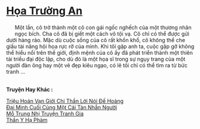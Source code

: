 <a href="https://truyentiki.com/hoa-truong-an.33852/" title="Họa Trường An"><h1>Họa Trường An</h1></a><div style="display:table"><img align="right" style="float: left; padding: 10px;" src="https://truyentiki.com/images/story/200x260/33852.jpg" alt="">Một lần, cô trở thành một cô con gái ngốc nghếch của một thương nhân ngọc bích. Cha cô đã bị giết một cách vô tội vạ. Cô chỉ có thể được gửi dưới hàng rào. Mặc dù cuộc sống của cô rất khốn khổ, cô không thể che giấu tài năng hội họa rực rỡ của mình. Khi tôi gặp anh ta, cuộc gặp gỡ không thể hiểu nổi trên thế giới, định mệnh của cô ấy đã phát triển thành một thiên tài triều đại độc lập, cho dù đó là một họa sĩ trong sự ngụy trang của một người đàn ông hay một vẻ đẹp kiêu ngạo, có lẽ tôi chỉ có thể tìm ra từ bức tranh ...</div><p><br><b>Truyện Hay Khác :</b></p><a href="https://truyentiki.com/trieu-hoan-van-gioi-chi-than-loi-noi-de-hoang.33851/" alt="Triệu Hoán Vạn Giới Chi Thần Lời Nói Đế Hoàng">Triệu Hoán Vạn Giới Chi Thần Lời Nói Đế Hoàng</a><br/><a href="https://github.com/nownovels/top500/tree/master/truyenhay/33889/" alt="Đại Minh Cuối Cùng Một Cái Tàn Nhẫn Người">Đại Minh Cuối Cùng Một Cái Tàn Nhẫn Người</a><br/><a href="https://www.flickr.com/photos/188164041@N05/49942327862/" alt="Mỗ Trung Nhị Truyện Tranh Gia">Mỗ Trung Nhị Truyện Tranh Gia</a><br/><a href="https://github.com/nownovels/top500/tree/master/truyenhay/33910/" alt="Thần Y Hạ Phàm">Thần Y Hạ Phàm</a><br/>